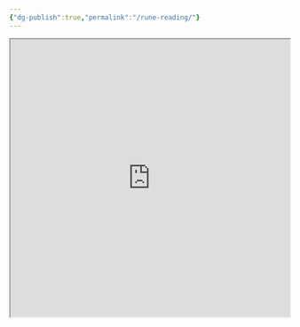 ```yaml
---
{"dg-publish":true,"permalink":"/rune-reading/"}
---
```



<iframe src="https://ruetooo.github.io/runeReading.html" width=100% height="500"></iframe>


